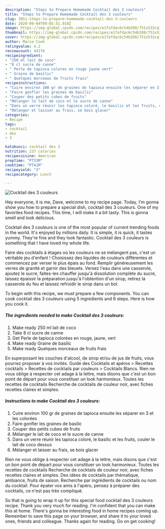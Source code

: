 ```yaml
---
description: "Steps to Prepare Homemade Cocktail des 3 couleurs"
title: "Steps to Prepare Homemade Cocktail des 3 couleurs"
slug: 3851-steps-to-prepare-homemade-cocktail-des-3-couleurs
date: 2020-09-04T09:05:51.910Z
image: https://img-global.cpcdn.com/recipes/e17afdac6c54b208/751x532cq70/cocktail-des-3-couleurs-photo-principale-de-la-recette.jpg
thumbnail: https://img-global.cpcdn.com/recipes/e17afdac6c54b208/751x532cq70/cocktail-des-3-couleurs-photo-principale-de-la-recette.jpg
cover: https://img-global.cpcdn.com/recipes/e17afdac6c54b208/751x532cq70/cocktail-des-3-couleurs-photo-principale-de-la-recette.jpg
author: Mario Cook
ratingvalue: 4.2
reviewcount: 44176
recipeingredient:
- "250 ml lait de coco"
- "8 cl sucre de canne"
- " Perle de tapioca colores en rouge jaune vert"
- " Graine de basilic"
- " Quelques morceaux de fruits frais"
recipeinstructions:
- "Cuire environ 100 gr de graines de tapioca ensuite les séparer en 3 et les colorées"
- "Faire gonfler les graines de basilic"
- "Couper des petits cubes de fruits"
- "Mélanger le lait de coco et le sucre de canne"
- "Dans un verre réunir les tapioca coloré, le basilic et les fruits, couler le lait de coco dessus"
- "Mélanger et laisser au frais, se bois glacer"
categories:
- Recipe
tags:
- cocktail
- des
- 3

katakunci: cocktail des 3 
nutrition: 237 calories
recipecuisine: American
preptime: "PT33M"
cooktime: "PT41M"
recipeyield: "3"
recipecategory: Lunch

---
```



![Cocktail des 3 couleurs](https://img-global.cpcdn.com/recipes/e17afdac6c54b208/751x532cq70/cocktail-des-3-couleurs-photo-principale-de-la-recette.jpg)

Hey everyone, it is me, Dave, welcome to my recipe page. Today, I'm gonna show you how to prepare a special dish, cocktail des 3 couleurs. One of my favorites food recipes. This time, I will make it a bit tasty. This is gonna smell and look delicious.

Cocktail des 3 couleurs is one of the most popular of current trending foods in the world. It's enjoyed by millions daily. It is simple, it is quick, it tastes yummy. They're fine and they look fantastic. Cocktail des 3 couleurs is something that I have loved my whole life.

Faire des cocktails à étages où les couleurs ne se mélangent pas, c&#39;est un véritable jeu d&#39;enfant ! Choisissez des liquides de couleurs différentes et commencez par verser le plus épais au fond. Remplir généreusement les verres de granité et garnir des bleuets. Versez l&#39;eau dans une casserole, ajoutez le sucre, faites-les chauffer jusqu&#39;à dissolution complète du sucre, laissez épaissir la préparation jusqu&#39;à l&#39;obtention d&#39;un sirop, retirez la casserole du feu et laissez refroidir le sirop dans un bol.


To begin with this recipe, we must prepare a few components. You can cook cocktail des 3 couleurs using 5 ingredients and 6 steps. Here is how you cook it.

<!--inarticleads1-->

##### The ingredients needed to make Cocktail des 3 couleurs:

1. Make ready 250 ml lait de coco
1. Take 8 cl sucre de canne
1. Get  Perle de tapioca colorées en rouge, jaune, vert
1. Make ready  Graine de basilic
1. Make ready  Quelques morceaux de fruits frais


En superposant les couches d&#39;alcool, de sirop et/ou de jus de fruits, vous pourrez proposer à vos invités. Guide des Cocktails et apéros &gt; Recettes cocktails &gt; Recettes de cocktails par couleurs &gt; Cocktails Blancs. Rien ne vous oblige à respecter cet adage à la lettre, mais disons que c&#39;est un bon point de départ pour vous constituer un look harmonieux. Toutes les recettes de cocktails Recherche de cocktails de couleur noir, avec fiches recettes claires et simples. 

<!--inarticleads2-->

##### Instructions to make Cocktail des 3 couleurs:

1. Cuire environ 100 gr de graines de tapioca ensuite les séparer en 3 et les colorées
1. Faire gonfler les graines de basilic
1. Couper des petits cubes de fruits
1. Mélanger le lait de coco et le sucre de canne
1. Dans un verre réunir les tapioca coloré, le basilic et les fruits, couler le lait de coco dessus
1. Mélanger et laisser au frais, se bois glacer


Rien ne vous oblige à respecter cet adage à la lettre, mais disons que c&#39;est un bon point de départ pour vous constituer un look harmonieux. Toutes les recettes de cocktails Recherche de cocktails de couleur noir, avec fiches recettes claires et simples. Des idées de cocktails par thématique, ambiance, fruits de saison. Recherche par ingrédients de cocktails ou nom du cocktail. Pour épater vos amis à l&#39;apéro, pensez à préparer des cocktails, ce n&#39;est pas très compliqué. 

So that is going to wrap it up for this special food cocktail des 3 couleurs recipe. Thank you very much for reading. I'm confident that you can make this at home. There's gonna be interesting food in home recipes coming up. Remember to save this page on your browser, and share it to your loved ones, friends and colleague. Thanks again for reading. Go on get cooking!
